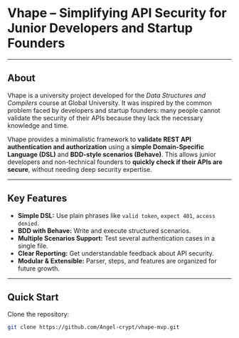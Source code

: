 # Vhape – Simplifying API Security for Junior Developers and Startup Founders

---

## About

Vhape is a university project developed for the *Data Structures and Compilers* course at Global University. It was inspired by the common problem faced by developers and startup founders: many people cannot validate the security of their APIs because they lack the necessary knowledge and time.

Vhape provides a minimalistic framework to **validate REST API authentication and authorization** using a **simple Domain-Specific Language (DSL)** and **BDD-style scenarios (Behave)**. This allows junior developers and non-technical founders to **quickly check if their APIs are secure**, without needing deep security expertise.

---

## Key Features

- **Simple DSL:** Use plain phrases like `valid token`, `expect 401`, `access denied`.
- **BDD with Behave:** Write and execute structured scenarios.
- **Multiple Scenarios Support:** Test several authentication cases in a single file.
- **Clear Reporting:** Get understandable feedback about API security.
- **Modular & Extensible:** Parser, steps, and features are organized for future growth.

---

## Quick Start

Clone the repository:

```bash
git clone https://github.com/Angel-crypt/vhape-mvp.git
```
<!-- Further installation instructions (virtual environment, dependencies, and execution) will be added as the project evolves -->

<!-- Placeholder for usage screenshot -->
